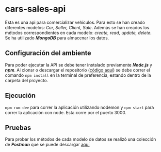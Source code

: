 # cars-sales-api

Esta es una api para comercializar vehículos. Para esto se han creado diferentes modelos: *Car, Seller, Client, Sale*. 
Además se han creados los métodos correspondientes en cada modelo: *create, read, update, delete*. Se ha utilizado **_MongoDB_**
para almacenar los datos.

## Configuración del ambiente

Para poder ejecutar la API se debe tener instalado previamente **_Node.js_** y **_npm_**. Al clonar o descargar el 
repositorio ([código aquí](https://github.com/juanmgarcia97/cars-sales-api.git)) se debe correr el comando `npm install`
en la terminal de preferencia, estando dentro de la carpeta del proyecto.

## Ejecución

`npm run dev` para correr la aplicación utilizando nodemon y `npm start` para correr la aplicación con node. Esta corre
por el puerto 3000.

## Pruebas

Para probar los métodos de cada modelo de datos se realizó una colección de **_Postman_** que se puede descargar [aquí](https://www.getpostman.com/collections/08607960371c543e2d41)
